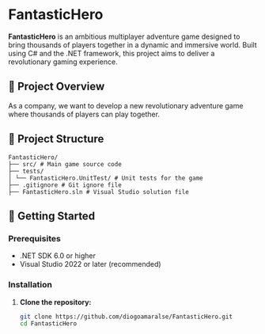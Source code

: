 # FantasticHero

**FantasticHero** is an ambitious multiplayer adventure game designed to bring thousands of players together in a dynamic and immersive world. Built using C# and the .NET framework, this project aims to deliver a revolutionary gaming experience.

## 🎯 Project Overview

As a company, we want to develop a new revolutionary adventure game where thousands of players can play together.

## 📁 Project Structure
```
FantasticHero/
├── src/ # Main game source code
├── tests/
│ └── FantasticHero.UnitTest/ # Unit tests for the game
├── .gitignore # Git ignore file
├── FantasticHero.sln # Visual Studio solution file
```

## 🚀 Getting Started

### Prerequisites

- .NET SDK 6.0 or higher
- Visual Studio 2022 or later (recommended)

### Installation

1. **Clone the repository:**

   ```bash
   git clone https://github.com/diogoamaralse/FantasticHero.git
   cd FantasticHero
